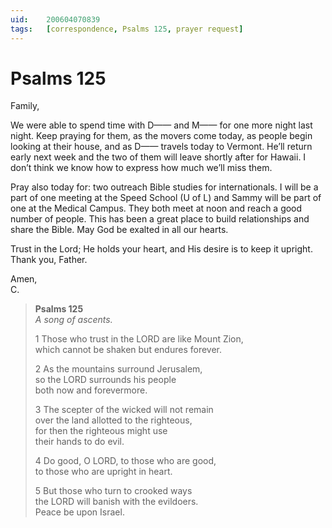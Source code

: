 ```yaml
---
uid:	200604070839
tags:	[correspondence, Psalms 125, prayer request]
---
```

  
# Psalms 125

Family,

We were able to spend time with D—— and M—— for one more night last night. Keep praying for them, as the movers come today, as people begin looking at their house, and as D—— travels today to Vermont. He’ll return early next week and the two of them will leave shortly after for Hawaii. I don’t think we know how to express how much we’ll miss them.

Pray also today for: two outreach Bible studies for internationals. I will be a part of one meeting at the Speed School (U of L) and Sammy will be part of one at the Medical Campus. They both meet at noon and reach a good number of people. This has been a great place to build relationships and share the Bible. May God be exalted in all our hearts.

Trust in the Lord; He holds your heart, and His desire is to keep it upright. Thank you, Father.

Amen,  
C.

> **Psalms 125**  
> *A song of ascents.*
> 
> 1 Those who trust in the LORD are like Mount Zion,  
> which cannot be shaken but endures forever.
> 
> 2 As the mountains surround Jerusalem,  
> so the LORD surrounds his people  
> both now and forevermore.
> 
> 3 The scepter of the wicked will not remain  
> over the land allotted to the righteous,  
> for then the righteous might use  
> their hands to do evil.
> 
> 4 Do good, O LORD, to those who are good,  
> to those who are upright in heart.
> 
> 5 But those who turn to crooked ways  
> the LORD will banish with the evildoers.  
> Peace be upon Israel.
